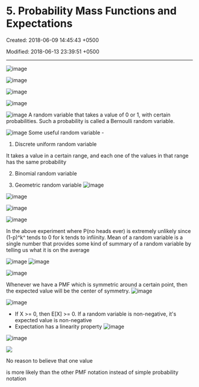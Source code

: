 # 5. Probability Mass Functions and Expectations

Created: 2018-06-09 14:45:43 +0500

Modified: 2018-06-13 23:39:51 +0500

---

![image](media/Intro---Syllabus_5.-Probability-Mass-Functions-and-Expectations-image1.png)

![image](media/Intro---Syllabus_5.-Probability-Mass-Functions-and-Expectations-image2.png)

![image](media/Intro---Syllabus_5.-Probability-Mass-Functions-and-Expectations-image3.png)

![image](media/Intro---Syllabus_5.-Probability-Mass-Functions-and-Expectations-image4.png)

![image](media/Intro---Syllabus_5.-Probability-Mass-Functions-and-Expectations-image5.png)
A random variable that takes a value of 0 or 1, with certain probabilities. Such a probability is called a Bernoulli random variable.

![image](media/Intro---Syllabus_5.-Probability-Mass-Functions-and-Expectations-image6.png)
Some useful random variable -

1. Discrete uniform random variable

It takes a value in a certain range, and each one of the values in that range has the same probability

2. Binomial random variable

3. Geometric random variable
![image](media/Intro---Syllabus_5.-Probability-Mass-Functions-and-Expectations-image7.png)

![image](media/Intro---Syllabus_5.-Probability-Mass-Functions-and-Expectations-image8.png)

![image](media/Intro---Syllabus_5.-Probability-Mass-Functions-and-Expectations-image9.png)

![image](media/Intro---Syllabus_5.-Probability-Mass-Functions-and-Expectations-image10.png)

In the above experiment where P(no heads ever) is extremely unlikely since (1-p)^k^ tends to 0 for k tends to infiinity.
Mean of a random variable is a single number that provides some kind of summary of a random variable by telling us what it is on the average

![image](media/Intro---Syllabus_5.-Probability-Mass-Functions-and-Expectations-image11.png)
![image](media/Intro---Syllabus_5.-Probability-Mass-Functions-and-Expectations-image12.png)

![image](media/Intro---Syllabus_5.-Probability-Mass-Functions-and-Expectations-image13.png)

Whenever we have a PMF which is symmetric around a certain point, then the expected value will be the center of symmetry.
![image](media/Intro---Syllabus_5.-Probability-Mass-Functions-and-Expectations-image14.png)

![image](media/Intro---Syllabus_5.-Probability-Mass-Functions-and-Expectations-image15.png)

- If X >= 0, then E[X] >= 0. If a random variable is non-negative, it's expected value is non-negative
- Expectation has a linearity property
![image](media/Intro---Syllabus_5.-Probability-Mass-Functions-and-Expectations-image16.png)

![image](media/Intro---Syllabus_5.-Probability-Mass-Functions-and-Expectations-image17.png)

![](media/Intro---Syllabus_5.-Probability-Mass-Functions-and-Expectations-image18.png)

No reason to believe that one value

is more likely than the other
PMF notation instead of simple probability notation
